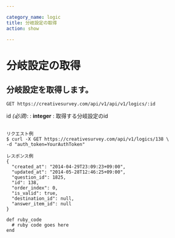 ```yaml
---

category_name: logic
title: 分岐設定の取得
action: show

---
```


# 分岐設定の取得

## 分岐設定を取得します。

`GET https://creativesurvey.com/api/v1/api/v1/logics/:id`

id _(必須)_:
: __integer__
: 取得する分岐設定のid

~~~

リクエスト例
$ curl -X GET https://creativesurvey.com/api/v1/logics/138 \
-d "auth_token=YourAuthToken"

レスポンス例
{
  "created_at": "2014-04-29T23:09:23+09:00",
  "updated_at": "2014-05-28T12:46:25+09:00",
  "question_id": 1825,
  "id": 138,
  "order_index": 0,
  "is_valid": true,
  "destination_id": null,
  "answer_item_id": null
}

~~~

~~~
def ruby_code
  # ruby code goes here
end
~~~

